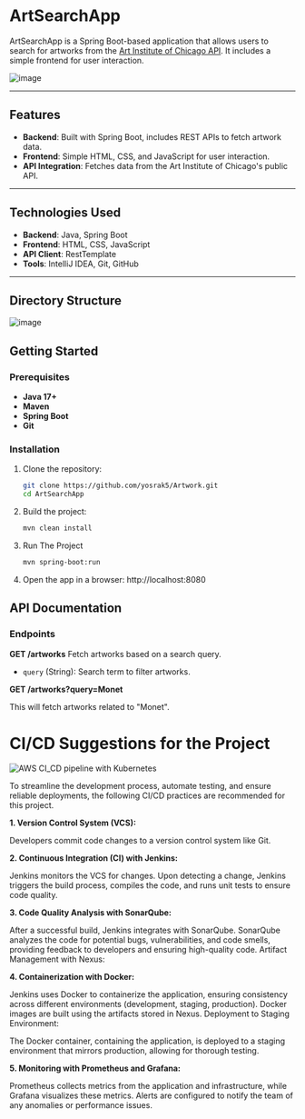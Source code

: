 # ArtSearchApp

ArtSearchApp is a Spring Boot-based application that allows users to search for artworks from the [Art Institute of Chicago API](https://api.artic.edu/docs/). It includes a simple frontend for user interaction.


![image](https://github.com/user-attachments/assets/6a4e0b35-64e9-4918-83e0-dc9b2adff633)

---

## Features
- **Backend**: Built with Spring Boot, includes REST APIs to fetch artwork data.
- **Frontend**: Simple HTML, CSS, and JavaScript for user interaction.
- **API Integration**: Fetches data from the Art Institute of Chicago's public API.

---

## Technologies Used
- **Backend**: Java, Spring Boot
- **Frontend**: HTML, CSS, JavaScript
- **API Client**: RestTemplate
- **Tools**: IntelliJ IDEA, Git, GitHub

---

## Directory Structure
![image](https://github.com/user-attachments/assets/066abfc2-b249-44d2-9d0b-5505255edee1)


## Getting Started
### Prerequisites
- **Java 17+**
- **Maven**
- **Spring Boot**
- **Git**

### Installation
1. Clone the repository:
   ```bash
   git clone https://github.com/yosrak5/Artwork.git
   cd ArtSearchApp
     ```
2. Build the project:
    ```bash
   mvn clean install
     ```
3. Run The Project
   ```bash
   mvn spring-boot:run
     ```
4. Open the app in a browser:
   http://localhost:8080
## API Documentation
### Endpoints

**GET /artworks**
Fetch artworks based on a search query.
- `query` (String): Search term to filter artworks.

**GET /artworks?query=Monet**

This will fetch artworks related to "Monet".
# CI/CD Suggestions for the Project
![AWS CI_CD pipeline with Kubernetes](https://github.com/user-attachments/assets/c539bede-774a-48b1-a863-a973f61dab4f)

To streamline the development process, automate testing, and ensure reliable deployments, the following CI/CD practices are recommended for this project.

**1. Version Control System (VCS):**

Developers commit code changes to a version control system like Git.

**2. Continuous Integration (CI) with Jenkins:**

Jenkins monitors the VCS for changes.
Upon detecting a change, Jenkins triggers the build process, compiles the code, and runs unit tests to ensure code quality.


**3. Code Quality Analysis with SonarQube:**

After a successful build, Jenkins integrates with SonarQube.
SonarQube analyzes the code for potential bugs, vulnerabilities, and code smells, providing feedback to developers and ensuring high-quality code.
Artifact Management with Nexus:

**4. Containerization with Docker:**

Jenkins uses Docker to containerize the application, ensuring consistency across different environments (development, staging, production).
Docker images are built using the artifacts stored in Nexus.
Deployment to Staging Environment:

The Docker container, containing the application, is deployed to a staging environment that mirrors production, allowing for thorough testing.

**5. Monitoring with Prometheus and Grafana:**

Prometheus collects metrics from the application and infrastructure, while Grafana visualizes these metrics.
Alerts are configured to notify the team of any anomalies or performance issues.
